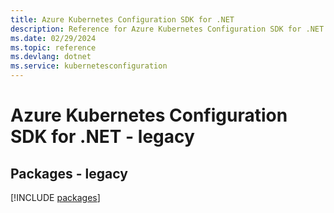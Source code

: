 ```yaml
---
title: Azure Kubernetes Configuration SDK for .NET
description: Reference for Azure Kubernetes Configuration SDK for .NET
ms.date: 02/29/2024
ms.topic: reference
ms.devlang: dotnet
ms.service: kubernetesconfiguration
---
```

# Azure Kubernetes Configuration SDK for .NET - legacy
## Packages - legacy
[!INCLUDE [packages](kubernetes-configuration-index.md)]
